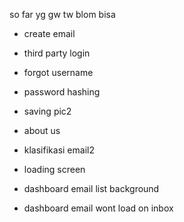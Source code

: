 so far yg gw tw blom bisa

- create email
- third party login
- forgot username
- password hashing
- saving pic2
- about us
- klasifikasi email2
- loading screen
- dashboard email list background
  

- dashboard email wont load on inbox